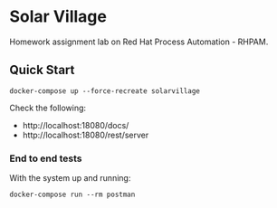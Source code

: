 # Solar Village

Homework assignment lab on Red Hat Process Automation - RHPAM.

## Quick Start

```
docker-compose up --force-recreate solarvillage
```

Check the following:
* http://localhost:18080/docs/
* http://localhost:18080/rest/server

### End to end tests

With the system up and running:

```
docker-compose run --rm postman
```
